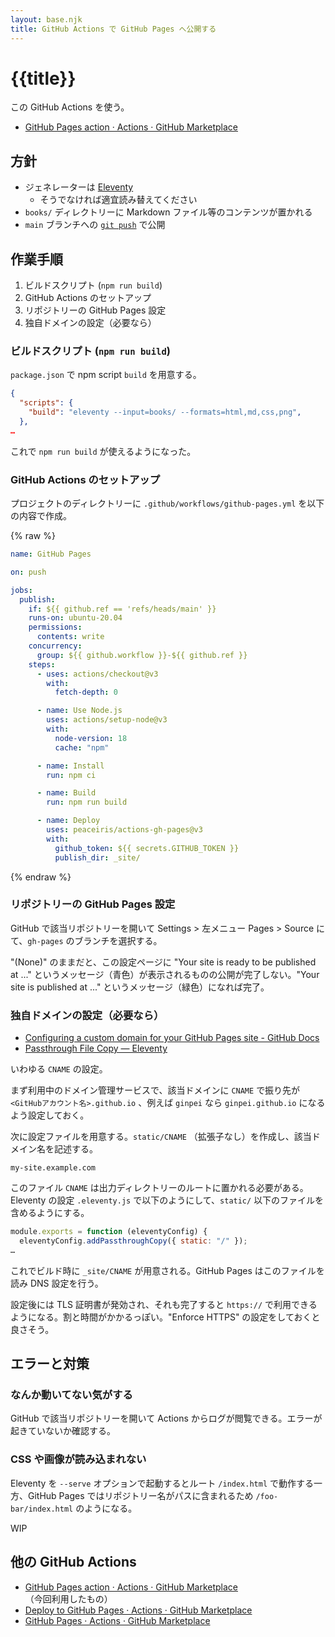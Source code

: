 ```yaml
---
layout: base.njk
title: GitHub Actions で GitHub Pages へ公開する
---
```


# {{title}}

この GitHub Actions を使う。

- [GitHub Pages action · Actions · GitHub Marketplace](https://github.com/marketplace/actions/github-pages-action)

## 方針

- ジェネレーターは [Eleventy](../eleventy/)
  - そうでなければ適宜読み替えてください
- `books/` ディレクトリーに Markdown ファイル等のコンテンツが置かれる
- `main` ブランチへの [`git push`](https://docs.github.com/en/actions/using-workflows/events-that-trigger-workflows#push) で公開

## 作業手順

1. ビルドスクリプト (`npm run build`)
2. GitHub Actions のセットアップ
3. リポジトリーの GitHub Pages 設定
4. 独自ドメインの設定（必要なら）

### ビルドスクリプト (`npm run build`)

`package.json` で npm script `build` を用意する。

```json
{
  "scripts": {
    "build": "eleventy --input=books/ --formats=html,md,css,png",
  },
…
```

これで `npm run build` が使えるようになった。

### GitHub Actions のセットアップ

プロジェクトのディレクトリーに `.github/workflows/github-pages.yml` を以下の内容で作成。

{% raw %}
```yml
name: GitHub Pages

on: push

jobs:
  publish:
    if: ${{ github.ref == 'refs/heads/main' }}
    runs-on: ubuntu-20.04
    permissions:
      contents: write
    concurrency:
      group: ${{ github.workflow }}-${{ github.ref }}
    steps:
      - uses: actions/checkout@v3
        with:
          fetch-depth: 0

      - name: Use Node.js
        uses: actions/setup-node@v3
        with:
          node-version: 18
          cache: "npm"

      - name: Install
        run: npm ci

      - name: Build
        run: npm run build

      - name: Deploy
        uses: peaceiris/actions-gh-pages@v3
        with:
          github_token: ${{ secrets.GITHUB_TOKEN }}
          publish_dir: _site/
```
{% endraw %} 

### リポジトリーの GitHub Pages 設定

GitHub で該当リポジトリーを開いて Settings > 左メニュー Pages > Source にて、`gh-pages` のブランチを選択する。

"(None)" のままだと、この設定ページに "Your site is ready to be published at ..." というメッセージ（青色）が表示されるものの公開が完了しない。"Your site is published at ..." というメッセージ（緑色）になれば完了。

### 独自ドメインの設定（必要なら）

- [Configuring a custom domain for your GitHub Pages site - GitHub Docs](https://docs.github.com/en/pages/configuring-a-custom-domain-for-your-github-pages-site)
- [Passthrough File Copy — Eleventy](https://www.11ty.dev/docs/copy/)

いわゆる `CNAME` の設定。

まず利用中のドメイン管理サービスで、該当ドメインに `CNAME` で振り先が `<GitHubアカウント名>.github.io` 、例えば `ginpei` なら `ginpei.github.io` になるよう設定しておく。

次に設定ファイルを用意する。`static/CNAME` （拡張子なし）を作成し、該当ドメイン名を記述する。

```
my-site.example.com
```

このファイル `CNAME` は出力ディレクトリーのルートに置かれる必要がある。Eleventy の設定 `.eleventy.js` で以下のようにして、`static/` 以下のファイルを含めるようにする。

```js
module.exports = function (eleventyConfig) {
  eleventyConfig.addPassthroughCopy({ static: "/" });
…
```

これでビルド時に `_site/CNAME` が用意される。GitHub Pages はこのファイルを読み DNS 設定を行う。

設定後には TLS 証明書が発効され、それも完了すると `https://` で利用できるようになる。割と時間がかかるっぽい。"Enforce HTTPS" の設定をしておくと良さそう。

## エラーと対策

### なんか動いてない気がする

GitHub で該当リポジトリーを開いて Actions からログが閲覧できる。エラーが起きていないか確認する。

### CSS や画像が読み込まれない

Eleventy を `--serve` オプションで起動するとルート `/index.html` で動作する一方、GitHub Pages ではリポジトリー名がパスに含まれるため `/foo-bar/index.html` のようになる。

WIP

## 他の GitHub Actions

- [GitHub Pages action · Actions · GitHub Marketplace](https://github.com/marketplace/actions/github-pages-action) （今回利用したもの）
- [Deploy to GitHub Pages · Actions · GitHub Marketplace](https://github.com/marketplace/actions/deploy-to-github-pages)
- [GitHub Pages · Actions · GitHub Marketplace](https://github.com/marketplace/actions/github-pages)
